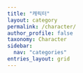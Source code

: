 ```yaml
---
title: "캐릭터"
layout: category
permalink: /character/
author_profile: false
taxonomy: Character
sidebar:
  nav: "categories"
entries_layout: grid
---
```

